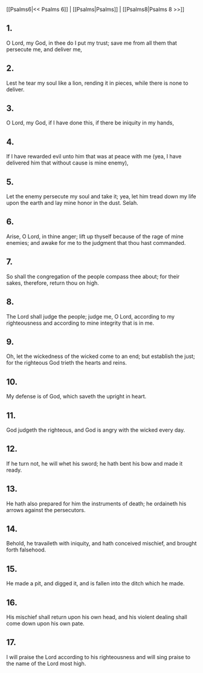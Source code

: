 [[Psalms6|<< Psalms 6]] | [[Psalms|Psalms]] | [[Psalms8|Psalms 8 >>]]
## 1.
O Lord, my God, in thee do I put my trust; save me from all them that persecute me, and deliver me,
## 2.
Lest he tear my soul like a lion, rending it in pieces, while there is none to deliver.
## 3.
O Lord, my God, if I have done this, if there be iniquity in my hands,
## 4.
If I have rewarded evil unto him that was at peace with me (yea, I have delivered him that without cause is mine enemy),
## 5.
Let the enemy persecute my soul and take it; yea, let him tread down my life upon the earth and lay mine honor in the dust. Selah.
## 6.
Arise, O Lord, in thine anger; lift up thyself because of the rage of mine enemies; and awake for me to the judgment that thou hast commanded.
## 7.
So shall the congregation of the people compass thee about; for their sakes, therefore, return thou on high.
## 8.
The Lord shall judge the people; judge me, O Lord, according to my righteousness and according to mine integrity that is in me.
## 9.
Oh, let the wickedness of the wicked come to an end; but establish the just; for the righteous God trieth the hearts and reins.
## 10.
My defense is of God, which saveth the upright in heart.
## 11.
God judgeth the righteous, and God is angry with the wicked every day.
## 12.
If he turn not, he will whet his sword; he hath bent his bow and made it ready.
## 13.
He hath also prepared for him the instruments of death; he ordaineth his arrows against the persecutors.
## 14.
Behold, he travaileth with iniquity, and hath conceived mischief, and brought forth falsehood.
## 15.
He made a pit, and digged it, and is fallen into the ditch which he made.
## 16.
His mischief shall return upon his own head, and his violent dealing shall come down upon his own pate.
## 17.
I will praise the Lord according to his righteousness and will sing praise to the name of the Lord most high.

